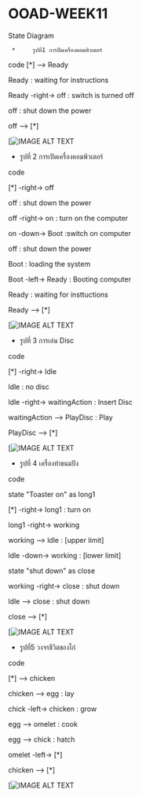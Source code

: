 # OOAD-WEEK11
State Diagram

     *     รูปที่1 การปิดเครื่องคอมพิวเตอร์
 code
[*] --> Ready

Ready : waiting for instructions

Ready -right-> off : switch is turned off

off : shut down the power

off --> [*]


[![IMAGE ALT TEXT](http://www.plantuml.com/plantuml/img/BOqx3e0m34Ftdi8pKY_0m25O4KFL3ysIe3HLnUtvYCM3txEyJJkyNx3ca2xt9MQCG4Pye8Y2k9dsQ2JSVi4h7TMUbPJos6sGnGfgiAwSqrkx7zLkI38OLZDE6La_ybvkq-vk)



   * รูปที่ 2 การเปิดเครื่องคอมพิวเตอร์
   
code

[*] -right-> off

off : shut down the power

off -right-> on : turn on the computer

on -down-> Boot :switch on computer

off : shut down the power

Boot : loading the system

Boot -left-> Ready : Booting computer

Ready : waiting for insttuctions

Ready --> [*]

[![IMAGE ALT TEXT](http://www.plantuml.com/plantuml/img/TSqx3eCm30RWdLDuHie563hq25qHGvG7YGGsIXn5tBvnQClKmPBb_xCzZmke5DV0wW7a_T0A9iYXC5Yg21mS75HTwibDiIak2QKJOsW_2Wj3KBBPq9E8OSeriWdYRlFtoRK26saRSUr1FZEx_KhKvhoyVpbjp-PaAEvt-HjK7NlWAK74p5mCHyBy0QhTcCTbU0C0)


  * รูปที่ 3 การเล่น Disc
  
code

[*] -right-> ldle

ldle : no disc

ldle -right-> waitingAction : Insert Disc

waitingAction --> PlayDisc : Play

PlayDisc --> [*]


[![IMAGE ALT TEXT](http://www.plantuml.com/plantuml/img/YzQALT0joapFAD6rKyX9oKdb0X4ALWfv-GefcSN942vSHNbYPabcNhfZSabcVXvGbMTUSMfHYO8BI2Mgd2vGTK1EOYL82gWGnEI2yq6IqLgnN000)

 * รูปที่ 4 เครื่องทำขนมปัง
 
code

state "Toaster on" as long1

[*] -right-> long1 : turn on

long1 -right-> working

working --> ldle : [upper limit]

ldle -down-> working : [lower limit]

state "shut down" as close

working -right-> close : shut down

ldle --> close : shut down

close --> [*]


[![IMAGE ALT TEXT](http://www.plantuml.com/plantuml/img/RO-n3iCW34HtliBAM8cXQuTyHRSe0seGGQKumaRyVWsaOUc4k7ldiuaDMvYUQ8Xj0emJ68A0qTtLSbj19-zsrdENu06SKnHCzVzb5qnl7vqwNz0riWKhYIKVXumE_kDvLKtK6vOuKXKAM0P4VIlQCqD5srAlW6H7mQ-voJBXWi-AlrPNgYV7VG40)


  * รูปที่5 วงจรชีวิตของไก่

code

[*] --> chicken

chicken --> egg : lay

chick -left-> chicken : grow

egg --> omelet : cook

egg --> chick : hatch

omelet -left-> [*]

chicken --> [*]


[![IMAGE ALT TEXT](http://www.plantuml.com/plantuml/img/YzQALT3LjLD8piXCpaxDuuBIOB7Kz7G5AuMSn4g8g89kJcfQ2K8jK2wzAB-S2wGCf3m_DpKdjGGecfoVdmqNXMYrKiX8B4dEu8AgWPaKhHMBOYE83m00)
